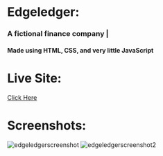 # Edgeledger:
### A fictional finance company | 
#### Made using HTML, CSS, and very little JavaScript

# Live Site:
[Click Here](https://ohene7.github.io/edgeledger/)

# Screenshots:
![edgeledgerscreenshot](https://user-images.githubusercontent.com/73366421/103189069-040ba400-4899-11eb-8192-e7dacae35b03.png)
![edgeledgerscreenshot2](https://user-images.githubusercontent.com/73366421/103189106-2b627100-4899-11eb-8e92-5d02ed5bbdab.png)


